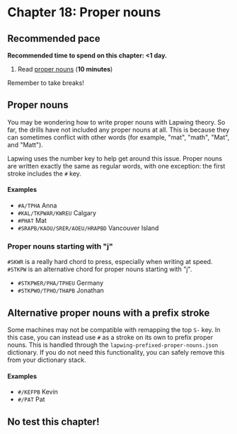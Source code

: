 # Chapter 18: Proper nouns

## Recommended pace

**Recommended time to spend on this chapter: <1 day.**

1. Read [proper nouns](#proper-nouns) (**10 minutes**)

Remember to take breaks!

## Proper nouns

You may be wondering how to write proper nouns with Lapwing theory. So far, the drills have not included any proper nouns at all. This is because they can sometimes conflict with other words (for example, "mat", "math", "Mat", and "Matt").

Lapwing uses the number key to help get around this issue. Proper nouns are written exactly the same as regular words, with one exception: the first stroke includes the `#` key.

#### Examples

* `#A/TPHA` Anna
* `#KAL/TKPWAR/KWREU` Calgary
* `#PHAT` Mat
* `#SRAPB/KAOU/SRER/AOEU/HRAPBD` Vancouver Island

### Proper nouns starting with "j"

`#SKWR` is a really hard chord to press, especially when writing at speed. `#STKPW` is an alternative chord for proper nouns starting with "j".

* `#STKPWER/PHA/TPHEU` Germany
* `#STKPWO/TPHO/THAPB` Jonathan

## Alternative proper nouns with a prefix stroke

Some machines may not be compatible with remapping the top `S-` key. In this case, you can instead use `#` as a stroke on its own to prefix proper nouns. This is handled through the <code>lapwing-prefixed-proper-nouns.json</code> dictionary. If you do not need this functionality, you can safely remove this from your dictionary stack.

#### Examples

* `#/KEFPB` Kevin
* `#/PAT` Pat

## No test this chapter!
